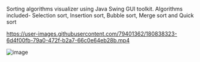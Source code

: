 Sorting algorithms visualizer using Java Swing GUI toolkit.
Algorithms included- Selection sort, Insertion sort, Bubble sort, Merge sort and Quick sort



https://user-images.githubusercontent.com/79401362/180838323-6d4f00fb-79a0-472f-b2a7-66c0e64eb28b.mp4


![image](https://user-images.githubusercontent.com/79401362/180838190-5c150c28-f266-43cf-8dd6-d9f53cf5f4ca.png)
